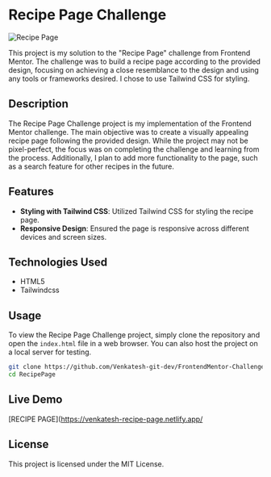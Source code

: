 # Recipe Page Challenge

![Recipe Page](recipe-page-screenshot.png)

This project is my solution to the "Recipe Page" challenge from Frontend Mentor. The challenge was to build a recipe page according to the provided design, focusing on achieving a close resemblance to the design and using any tools or frameworks desired. I chose to use Tailwind CSS for styling.

## Description

The Recipe Page Challenge project is my implementation of the Frontend Mentor challenge. The main objective was to create a visually appealing recipe page following the provided design. While the project may not be pixel-perfect, the focus was on completing the challenge and learning from the process. Additionally, I plan to add more functionality to the page, such as a search feature for other recipes in the future.

## Features

- **Styling with Tailwind CSS**: Utilized Tailwind CSS for styling the recipe page.
- **Responsive Design**: Ensured the page is responsive across different devices and screen sizes.

## Technologies Used

- HTML5
- Tailwindcss

## Usage

To view the Recipe Page Challenge project, simply clone the repository and open the `index.html` file in a web browser. You can also host the project on a local server for testing.

```bash
git clone https://github.com/Venkatesh-git-dev/FrontendMentor-Challenges/
cd RecipePage
```

## Live Demo

[RECIPE PAGE](https://venkatesh-recipe-page.netlify.app/

## License

This project is licensed under the MIT License.

